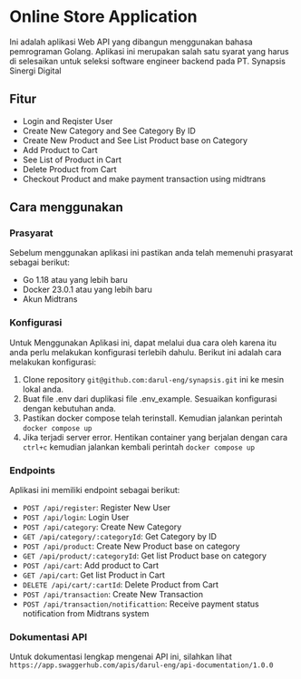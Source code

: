 # Online Store Application

Ini adalah aplikasi Web API yang dibangun menggunakan bahasa pemrograman Golang. Aplikasi ini merupakan salah satu syarat yang harus di selesaikan untuk seleksi software engineer backend pada PT. Synapsis Sinergi Digital

## Fitur

- Login and Reqister User
- Create New Category and See Category By ID
- Create New Product and See List Product base on Category
- Add Product to Cart
- See List of Product in Cart
- Delete Product from Cart
- Checkout Product and make payment transaction using midtrans

## Cara menggunakan

### Prasyarat

Sebelum menggunakan aplikasi ini pastikan anda telah memenuhi prasyarat sebagai berikut:

- Go 1.18 atau yang lebih baru
- Docker 23.0.1 atau yang lebih baru
- Akun Midtrans

### Konfigurasi

Untuk Menggunakan Aplikasi ini, dapat melalui dua cara oleh karena itu anda perlu melakukan konfigurasi terlebih dahulu. Berikut ini adalah cara melakukan konfigurasi:

1. Clone repository `git@github.com:darul-eng/synapsis.git` ini ke mesin lokal anda.
2. Buat file .env dari duplikasi file .env_example. Sesuaikan konfigurasi dengan kebutuhan anda.
3. Pastikan docker compose telah terinstall. Kemudian jalankan perintah `docker compose up`
4. Jika terjadi server error. Hentikan container yang berjalan dengan cara `ctrl+c` kemudian jalankan kembali perintah `docker compose up` 

### Endpoints

Aplikasi ini memiliki endpoint sebagai berikut:

- `POST /api/register`: Register New User
- `POST /api/login`: Login User
- `POST /api/category`: Create New Category
- `GET /api/category/:categoryId`: Get Category by ID
- `POST /api/product`: Create New Product base on category
- `GET /api/product/:categoryId`: Get list Product base on category
- `POST /api/cart`: Add product to Cart
- `GET /api/cart`: Get list Product in Cart
- `DELETE /api/cart/:cartId`: Delete Product from Cart
- `POST /api/transaction`: Create New Transaction
- `POST /api/transaction/notificattion`: Receive payment status notification from Midtrans system 

### Dokumentasi API 

Untuk dokumentasi lengkap mengenai API ini, silahkan lihat `https://app.swaggerhub.com/apis/darul-eng/api-documentation/1.0.0`


 

